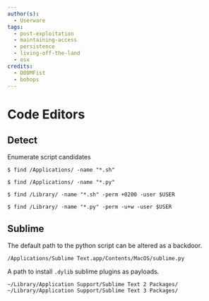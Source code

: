 ```yaml
---
author(s):
  - Userware
tags:
  - post-exploitation
  - maintaining-access
  - persistence
  - living-off-the-land
  - osx
credits:
  - D00MFist
  - bohops
---
```

# Code Editors

## Detect

Enumerate script candidates

```
$ find /Applications/ -name "*.sh"

$ find /Applications/ -name "*.py"

$ find /Library/ -name "*.sh" -perm +0200 -user $USER

$ find /Library/ -name "*.py" -perm -u+w -user $USER
```

## Sublime

The default path to the python script can be altered as a backdoor.

```
/Applications/Sublime Text.app/Contents/MacOS/sublime.py
```

A path to install `.dylib` sublime plugins as payloads.

```
~/Library/Application Support/Sublime Text 2 Packages/
~/Library/Application Support/Sublime Text 3 Packages/
```